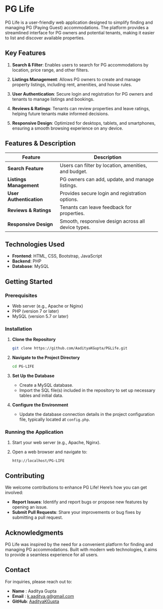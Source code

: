 # PG Life

PG Life is a user-friendly web application designed to simplify finding and managing PG (Paying Guest) accommodations. The platform provides a streamlined interface for PG owners and potential tenants, making it easier to list and discover available properties.

## Key Features

1. **Search & Filter**: Enables users to search for PG accommodations by location, price range, and other filters.

2. **Listings Management**: Allows PG owners to create and manage property listings, including rent, amenities, and house rules.

3. **User Authentication**: Secure login and registration for PG owners and tenants to manage listings and bookings.

4. **Reviews & Ratings**: Tenants can review properties and leave ratings, helping future tenants make informed decisions.

5. **Responsive Design**: Optimized for desktops, tablets, and smartphones, ensuring a smooth browsing experience on any device.

## Features & Description

| Feature           | Description                                    |
|-------------------|------------------------------------------------|
| **Search Feature**          | Users can filter by location, amenities, and budget.         |
| **Listings Management**    | PG owners can add, update, and manage listings.             |
| **User Authentication** | Provides secure login and registration options. |
| **Reviews & Ratings**      | Tenants can leave feedback for properties.              |
| **Responsive Design**      | Smooth, responsive design across all device types. |

## Technologies Used

- **Frontend**: HTML, CSS, Bootstrap, JavaScript
- **Backend**: PHP
- **Database**: MySQL

## Getting Started

### Prerequisites

- Web server (e.g., Apache or Nginx)
- PHP (version 7 or later)
- MySQL (version 5.7 or later)

### Installation

1. **Clone the Repository**

   ```bash
   git clone https://github.com/AadityaKGupta/PGLife.git
   ```

2. **Navigate to the Project Directory**

   ```bash
   cd PG-LIFE
   ```

3. **Set Up the Database**

   - Create a MySQL database.
   - Import the SQL file(s) included in the repository to set up necessary tables and initial data.

4. **Configure the Environment**

   - Update the database connection details in the project configuration file, typically located at `config.php`.

### Running the Application

1. Start your web server (e.g., Apache, Nginx).
2. Open a web browser and navigate to:

   ```arduino
   http://localhost/PG-LIFE
   ```

## Contributing

We welcome contributions to enhance PG Life! Here’s how you can get involved:

- **Report Issues**: Identify and report bugs or propose new features by opening an issue.
- **Submit Pull Requests**: Share your improvements or bug fixes by submitting a pull request.

## Acknowledgments

PG Life was inspired by the need for a convenient platform for finding and managing PG accommodations. Built with modern web technologies, it aims to provide a seamless experience for all users.

## Contact

For inquiries, please reach out to:

- **Name**  :  Aaditya Gupta
- **Email** :  [k.aaditya.g@gmail.com](mailto:your.email@example.com)
- **GitHub**:  [AadityaKGupta](https://github.com/AadityaKGupta)
